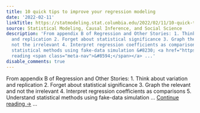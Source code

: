 ```yaml
---
title: 10 quick tips to improve your regression modeling
date: '2022-02-11'
linkTitle: https://statmodeling.stat.columbia.edu/2022/02/11/10-quick-tips-to-improve-your-regression-modeling/
source: Statistical Modeling, Causal Inference, and Social Science
description: 'From appendix B of Regression and Other Stories: 1. Think about variation
  and replication 2. Forget about statistical significance 3. Graph the relevant and
  not the irrelevant 4. Interpret regression coefficients as comparisons 5. Understand
  statistical methods using fake-data simulation &#8230; <a href="https://statmodeling.stat.columbia.edu/2022/02/11/10-quick-tips-to-improve-your-regression-modeling/">Continue
  reading <span class="meta-nav">&#8594;</span></a> ...'
disable_comments: true
---
```

From appendix B of Regression and Other Stories: 1. Think about variation and replication 2. Forget about statistical significance 3. Graph the relevant and not the irrelevant 4. Interpret regression coefficients as comparisons 5. Understand statistical methods using fake-data simulation &#8230; <a href="https://statmodeling.stat.columbia.edu/2022/02/11/10-quick-tips-to-improve-your-regression-modeling/">Continue reading <span class="meta-nav">&#8594;</span></a> ...